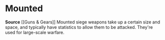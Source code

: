 ﻿---
id: '411'
name: Mounted
rarity: Common
source: '[[DATABASE/source/Guns & Gears|Guns & Gears]]'
trait:
- Mounted
type: Trait

---
# Mounted

**Source** [[Guns & Gears]]
Mounted siege weapons take up a certain size and space, and typically have statistics to allow them to be attacked. They're used for large-scale warfare.